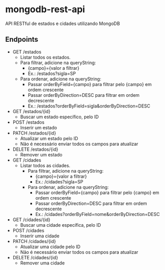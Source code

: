 # mongodb-rest-api
API RESTful de estados e cidades utilizando MongoDB

## Endpoints

  - GET /estados
    - Listar todos os estados.
    - Para filtrar, adicione na queryString:
      - {campo}={valor a filtrar}
      - Ex.: /estados?sigla=SP
    - Para ordenar, adicione na queryString:
      - Passar orderByField={campo} para filtrar pelo {campo} em ordem crescente
      - Passar orderByDirection=DESC para filtrar em ordem decrescente
      - Ex.: /estados?orderByField=sigla&orderByDirection=DESC
  - GET /estados/{id}
    - Buscar um estado específico, pelo ID
  - POST /estados
    - Inserir um estado
  - PATCH /estados/{id}
    - Atualizar um estado pelo ID
    - Não é necessário enviar todos os campos para atualizar
  - DELETE /estados/{id}
    - Remover um estado
  - GET /cidades
    - Listar todos as cidades.
        - Para filtrar, adicione na queryString:
          - {campo}={valor a filtrar}
          - Ex.: /cidades?sigla=SP
        - Para ordenar, adicione na queryString:
          - Passar orderByField={campo} para filtrar pelo {campo} em ordem crescente
          - Passar orderByDirection=DESC para filtrar em ordem decrescente
          - Ex.: /cidades?orderByField=nome&orderByDirection=DESC
  - GET /cidades/{id}
    - Buscar uma cidade específica, pelo ID
  - POST /cidades
    - Inserir uma cidade
  - PATCH /cidades/{id}
    - Atualizar uma cidade pelo ID
    - Não é necessário enviar todos os campos para atualizar
  - DELETE /cidades/{id}
    - Remover uma cidade
